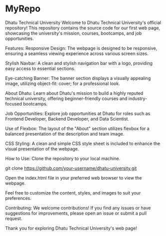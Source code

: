 # MyRepo
Dhatu Technical University
Welcome to Dhatu Technical University's official repository! This repository contains the source code for our first web page, showcasing the university's mission, courses, bootcamps, and job opportunities.

Features:
Responsive Design: The webpage is designed to be responsive, ensuring a seamless viewing experience across various screen sizes.

Stylish Navbar: A clean and stylish navigation bar with a logo, providing easy access to essential sections.

Eye-catching Banner: The banner section displays a visually appealing image, utilizing object-fit: cover; for a professional look.

About Dhatu: Learn about Dhatu's mission to build a highly reputed technical university, offering beginner-friendly courses and industry-focused bootcamps.

Job Opportunities: Explore job opportunities at Dhatu for roles such as Frontend Developer, Backend Developer, and Data Scientist.

Use of Flexbox: The layout of the "About" section utilizes flexbox for a balanced presentation of the description and team image.

CSS Styling: A clean and simple CSS style sheet is included to enhance the visual presentation of the webpage.

How to Use:
Clone the repository to your local machine.

git clone https://github.com/your-username/dhatu-university.git

Open the index.html file in your preferred web browser to view the webpage.

Feel free to customize the content, styles, and images to suit your preferences.

Contributing:
We welcome contributions! If you find any issues or have suggestions for improvements, please open an issue or submit a pull request.

Thank you for exploring Dhatu Technical University's web page!

